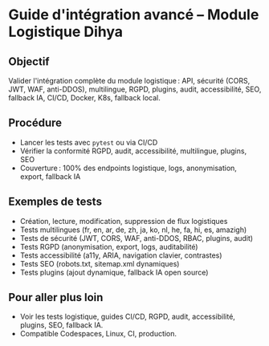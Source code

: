 # Guide d'intégration avancé – Module Logistique Dihya

## Objectif
Valider l'intégration complète du module logistique : API, sécurité (CORS, JWT, WAF, anti-DDOS), multilingue, RGPD, plugins, audit, accessibilité, SEO, fallback IA, CI/CD, Docker, K8s, fallback local.

## Procédure
- Lancer les tests avec `pytest` ou via CI/CD
- Vérifier la conformité RGPD, audit, accessibilité, multilingue, plugins, SEO
- Couverture : 100% des endpoints logistique, logs, anonymisation, export, fallback IA

## Exemples de tests
- Création, lecture, modification, suppression de flux logistiques
- Tests multilingues (fr, en, ar, de, zh, ja, ko, nl, he, fa, hi, es, amazigh)
- Tests de sécurité (JWT, CORS, WAF, anti-DDOS, RBAC, plugins, audit)
- Tests RGPD (anonymisation, export, logs, auditabilité)
- Tests accessibilité (a11y, ARIA, navigation clavier, contrastes)
- Tests SEO (robots.txt, sitemap.xml dynamiques)
- Tests plugins (ajout dynamique, fallback IA open source)

## Pour aller plus loin
- Voir les tests logistique, guides CI/CD, RGPD, audit, accessibilité, plugins, SEO, fallback IA.
- Compatible Codespaces, Linux, CI, production.

